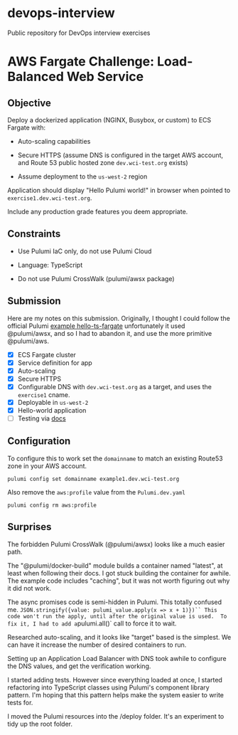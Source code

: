 # devops-interview

Public repository for DevOps interview exercises

# AWS Fargate Challenge: Load-Balanced Web Service

## Objective

Deploy a dockerized application (NGINX, Busybox, or custom) to ECS Fargate with:

- Auto-scaling capabilities

- Secure HTTPS (assume DNS is configured in the target AWS account, and Route 53 public hosted zone ```dev.wci-test.org``` exists)

- Assume deployment to the ```us-west-2``` region

Application should display "Hello Pulumi world!" in browser when pointed to ```exercise1.dev.wci-test.org```.

Include any production grade features you deem appropriate.

## Constraints

- Use Pulumi IaC only, do not use Pulumi Cloud

- Language: TypeScript

- Do not use Pulumi CrossWalk (pulumi/awsx package)

## Submission

Here are my notes on this submission. Originally, I thought I could follow the official Pulumi [example hello-ts-fargate](https://github.com/pulumi/examples/tree/master/aws-ts-hello-fargate) unfortunately it used @pulumi/awsx, and so I had to abandon it, and use the more primitive @pulumi/aws.

- [x] ECS Fargate cluster
- [x] Service definition for app
- [x] Auto-scaling
- [x] Secure HTTPS
- [x] Configurable DNS with `dev.wci-test.org` as a target, and uses the `exercise1` cname.
- [x] Deployable in `us-west-2`
- [x] Hello-world application
- [ ] Testing via [docs](https://www.pulumi.com/docs/iac/concepts/testing/)

## Configuration

To configure this to work set the `domainname` to match an existing Route53 zone in your AWS account.

```shell
pulumi config set domainname example1.dev.wci-test.org
```

Also remove the `aws:profile` value from the `Pulumi.dev.yaml`

```shell
pulumi config rm aws:profile
```

## Surprises

The forbidden Pulumi CrossWalk (@pulumi/awsx) looks like a much easier path.

The "@pulumi/docker-build" module builds a container named "latest", at least when following their docs. I got stuck building the container for awhile. The example code includes "caching", but it was not worth figuring out why it did not work.

The async promises code is semi-hidden in Pulumi. This totally confused me. `JSON.stringify({value: pulumi_value.apply(x => x + 1)})`` This code won't run the apply, until after the original value is used.  To fix it, I had to add a`pulumi.all()` call to force it to wait.

Researched auto-scaling, and it looks like "target" based is the simplest. We can have it increase the number of desired containers to run.

Setting up an Application Load Balancer with DNS took awhile to configure the DNS values, and get the verification working.

I started adding tests. However since everything loaded at once, I started refactoring into TypeScript classes using Pulumi's component library pattern. I'm hoping that this pattern helps make the system easier to write tests for.

I moved the Pulumi resources into the /deploy folder. It's an experiment to tidy up the root folder.
